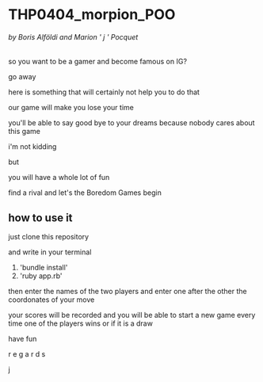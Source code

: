 <h1>THP0404_morpion_POO</h1>
<h6>by Boris Alföldi and Marion ' j ' Pocquet</h6>



so you want to be a gamer and become famous on IG?


go away


here is something that will certainly not help you to do that


our game will make you lose your time 

you'll be able to say good bye to your dreams because nobody cares about this game


i'm not kidding



but



you will have a whole lot of fun



find a rival and let's the Boredom Games begin



<h2>how to use it</h2>

just clone this repository

and write in your terminal 

1. 'bundle install'
2. 'ruby app.rb'

then enter the names of the two players and enter one after the other the coordonates of your move

your scores will be recorded and you will be able to start a new game every time one of the players wins or if it is a draw

have fun


r e g a r d s

j



